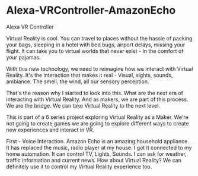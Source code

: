 # Alexa-VRController-AmazonEcho
Alexa VR Controller

Virtual Reality is cool. You can travel to places without the hassle of packing your bags, sleeping in a hotel with bed bugs, airport delays, missing your flight. It can take you to virtual worlds that never exist - In the comfort of your pajamas.

With this new technology, we need to reimagine how we interact with Virtual Reality. It's the interaction that makes it real - Visual, sights, sounds, ambiance. The smell, the wind, all our sensory perception.

That's the reason why I started to look into this. What are the next era of interacting with Virtual Reality. And as makers, we are part of this process. We are the bridge. We can take Virtual Reality to the next level.

This is part of a 6 series project exploring Virtual Reality as a Maker. We're not going to create games we are going to explore different ways to create new experiences and interact in VR.

First - Voice Interaction. Amazon Echo is an amazing household appliance. It has replaced the music, radio player at my house. I got it connected to my home automation. It can control TV, Lights, Sounds. I can ask for weather, traffic information and current news. How about Virtual Reality? We can definitely use it to control my Virtual Reality experience too.

